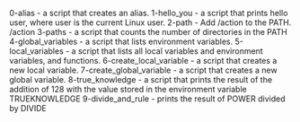 0-alias - a script that creates an alias.
1-hello_you - a script that prints hello user, where user is the current Linux user.
2-path - Add /action to the PATH. /action
3-paths -  a script that counts the number of directories in the PATH
4-global_variables - a script that lists environment variables.
5-local_variables - a script that lists all local variables and environment variables, and functions.
6-create_local_variable - a script that creates a new local variable.
7-create_global_variable -  a script that creates a new global variable.
8-true_knowledge -  a script that prints the result of the addition of 128 with the value stored in the environment variable TRUEKNOWLEDGE
9-divide_and_rule - prints the result of POWER divided by DIVIDE
